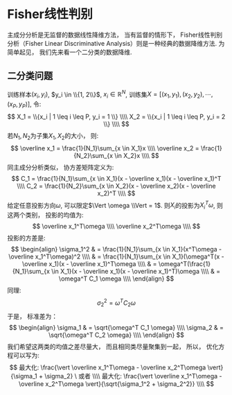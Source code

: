 # Fisher线性判别
主成分分析是无监督的数据线性降维方法， 当有监督的情形下， Fisher线性判别分析（Fisher Linear Discriminative Analysis）则是一种经典的数据降维方法. 为简单起见， 我们先来看一个二分类的数据降维.

## 二分类问题
训练样本$(x_i, y_i)$, $y_i \in \\{1, 2\\}$, $x_i \in \mathbb{R}^N$, 训练集$X = [(x_1, y_1), (x_2, y_2), \cdots, (x_P, y_P)]$, 令:
$$
X_1 = \\{x_i | 1 \leq i \leq P, y_i = 1 \\} \\\\
X_2 = \\{x_i | 1 \leq i \leq P, y_i = 2 \\} \\\\
$$
若$N_1, N_2$为子集$X_1, X_2$的大小， 则:
$$
\overline x_1 = \frac{1}{N_1}\sum_{x \in X_1}x \\\\
\overline x_2 = \frac{1}{N_2}\sum_{x \in X_2}x \\\\
$$
同主成分分析类似， 协方差矩阵定义为:
$$
C_1 = \frac{1}{N_1}\sum_{x \in X_1}(x - \overline x_1)(x - \overline x_1)^T \\\\
C_2 = \frac{1}{N_2}\sum_{x \in X_2}(x - \overline x_2)(x - \overline x_2)^T \\\\
$$
给定任意投影方向$\omega$, 可以限定$\Vert \omega \\Vert = 1$. 则$X_i$的投影为$X_i^T\omega$,   则这两个类别， 投影的均值为:
$$
\overline x_1^T\omega \\\\
\overline x_2^T\omega \\\\
$$
投影的方差是:
$$
\begin{align}
\sigma_1^2 & = \frac{1}{N_1}\sum_{x \in X_1}(x^T\omega - \overline x_1^T\omega)^2 \\\\
& = \frac{1}{N_1}\sum_{x \in X_1}(\omega^T(x - \overline x_1)(x - \overline x_1)^T\omega \\\\
& = \omega^T(\frac{1}{N_1}\sum_{x \in X_1}(x - \overline x_1)(x - \overline x_1)^T)\omega \\\\
& = \omega^T C_1 \omega \\\\
\end{align}
$$
同理:
$$
\sigma_2^2 = \omega^T C_2 \omega
$$
于是， 标准差为：
$$
\begin{align}
\sigma_1 & = \sqrt{\omega^T C_1 \omega} \\\\
\sigma_2 & = \sqrt{\omega^T C_2 \omega} \\\\
\end{align}
$$
我们希望这两类的均值之差尽量大， 而且相同类尽量聚集到一起， 所以， 优化方程可以写为:
$$
最大化: \frac{\vert \overline x_1^T\omega - \overline x_2^T\omega \vert}{\sigma_1 + \sigma_2} \ 或者 \\\\
最大化: \frac{\vert \overline x_1^T\omega - \overline x_2^T\omega \vert}{\sqrt{\sigma_1^2 + \sigma_2^2}} \\\\
$$
